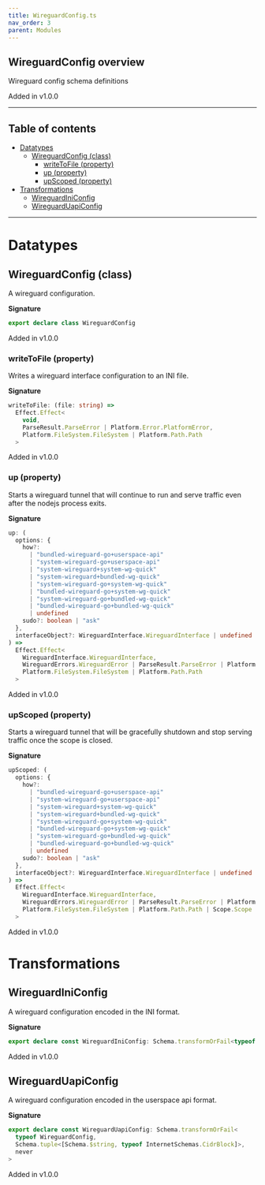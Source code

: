 ```yaml
---
title: WireguardConfig.ts
nav_order: 3
parent: Modules
---
```


## WireguardConfig overview

Wireguard config schema definitions

Added in v1.0.0

---

<h2 class="text-delta">Table of contents</h2>

- [Datatypes](#datatypes)
  - [WireguardConfig (class)](#wireguardconfig-class)
    - [writeToFile (property)](#writetofile-property)
    - [up (property)](#up-property)
    - [upScoped (property)](#upscoped-property)
- [Transformations](#transformations)
  - [WireguardIniConfig](#wireguardiniconfig)
  - [WireguardUapiConfig](#wireguarduapiconfig)

---

# Datatypes

## WireguardConfig (class)

A wireguard configuration.

**Signature**

```ts
export declare class WireguardConfig
```

Added in v1.0.0

### writeToFile (property)

Writes a wireguard interface configuration to an INI file.

**Signature**

```ts
writeToFile: (file: string) =>
  Effect.Effect<
    void,
    ParseResult.ParseError | Platform.Error.PlatformError,
    Platform.FileSystem.FileSystem | Platform.Path.Path
  >
```

Added in v1.0.0

### up (property)

Starts a wireguard tunnel that will continue to run and serve traffic
even after the nodejs process exits.

**Signature**

```ts
up: (
  options: {
    how?:
      | "bundled-wireguard-go+userspace-api"
      | "system-wireguard-go+userspace-api"
      | "system-wireguard+system-wg-quick"
      | "system-wireguard+bundled-wg-quick"
      | "system-wireguard-go+system-wg-quick"
      | "bundled-wireguard-go+system-wg-quick"
      | "system-wireguard-go+bundled-wg-quick"
      | "bundled-wireguard-go+bundled-wg-quick"
      | undefined
    sudo?: boolean | "ask"
  },
  interfaceObject?: WireguardInterface.WireguardInterface | undefined
) =>
  Effect.Effect<
    WireguardInterface.WireguardInterface,
    WireguardErrors.WireguardError | ParseResult.ParseError | Platform.Error.PlatformError,
    Platform.FileSystem.FileSystem | Platform.Path.Path
  >
```

Added in v1.0.0

### upScoped (property)

Starts a wireguard tunnel that will be gracefully shutdown and stop
serving traffic once the scope is closed.

**Signature**

```ts
upScoped: (
  options: {
    how?:
      | "bundled-wireguard-go+userspace-api"
      | "system-wireguard-go+userspace-api"
      | "system-wireguard+system-wg-quick"
      | "system-wireguard+bundled-wg-quick"
      | "system-wireguard-go+system-wg-quick"
      | "bundled-wireguard-go+system-wg-quick"
      | "system-wireguard-go+bundled-wg-quick"
      | "bundled-wireguard-go+bundled-wg-quick"
      | undefined
    sudo?: boolean | "ask"
  },
  interfaceObject?: WireguardInterface.WireguardInterface | undefined
) =>
  Effect.Effect<
    WireguardInterface.WireguardInterface,
    WireguardErrors.WireguardError | ParseResult.ParseError | Platform.Error.PlatformError,
    Platform.FileSystem.FileSystem | Platform.Path.Path | Scope.Scope
  >
```

Added in v1.0.0

# Transformations

## WireguardIniConfig

A wireguard configuration encoded in the INI format.

**Signature**

```ts
export declare const WireguardIniConfig: Schema.transformOrFail<typeof WireguardConfig, Schema.$string, never>
```

Added in v1.0.0

## WireguardUapiConfig

A wireguard configuration encoded in the userspace api format.

**Signature**

```ts
export declare const WireguardUapiConfig: Schema.transformOrFail<
  typeof WireguardConfig,
  Schema.tuple<[Schema.$string, typeof InternetSchemas.CidrBlock]>,
  never
>
```

Added in v1.0.0
